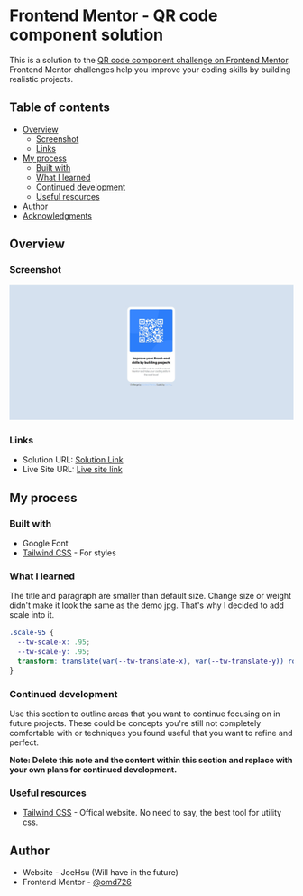 # Frontend Mentor - QR code component solution

This is a solution to the [QR code component challenge on Frontend Mentor](https://www.frontendmentor.io/challenges/qr-code-component-iux_sIO_H). Frontend Mentor challenges help you improve your coding skills by building realistic projects. 

## Table of contents

- [Overview](#overview)
  - [Screenshot](#screenshot)
  - [Links](#links)
- [My process](#my-process)
  - [Built with](#built-with)
  - [What I learned](#what-i-learned)
  - [Continued development](#continued-development)
  - [Useful resources](#useful-resources)
- [Author](#author)
- [Acknowledgments](#acknowledgments)

## Overview

### Screenshot

![](./images/screenshot.jpg)


### Links

- Solution URL: [Solution Link](https://github.com/omd726/qr-code-component)
- Live Site URL: [Live site link](https://omd726.github.io/qr-code-component/)

## My process

### Built with

- Google Font
- [Tailwind CSS](https://tailwindcss.com/) - For styles

### What I learned

The title and paragraph are smaller than default size. Change size or weight didn't make it look the same as the demo jpg. That's why I decided to add scale into it.

```css
.scale-95 {
  --tw-scale-x: .95;
  --tw-scale-y: .95;
  transform: translate(var(--tw-translate-x), var(--tw-translate-y)) rotate(var(--tw-rotate)) skewX(var(--tw-skew-x)) skewY(var(--tw-skew-y)) scaleX(var(--tw-scale-x)) scaleY(var(--tw-scale-y));
}
```

### Continued development

Use this section to outline areas that you want to continue focusing on in future projects. These could be concepts you're still not completely comfortable with or techniques you found useful that you want to refine and perfect.

**Note: Delete this note and the content within this section and replace with your own plans for continued development.**

### Useful resources

- [Tailwind CSS](https://tailwindcss.com/) - Offical website. No need to say, the best tool for utility css.

## Author

- Website - JoeHsu (Will have in the future)
- Frontend Mentor - [@omd726](https://www.frontendmentor.io/profile/omd726)